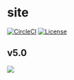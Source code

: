 site
====

[![CircleCI](https://circleci.com/gh/creasty/site/tree/master.svg?style=svg&circle-token=754f7316b89c6c94bec1003c1b92b0e0214e3361)](https://circleci.com/gh/creasty/site/tree/master)
[![License](https://img.shields.io/github/license/creasty/site.svg)](./LICENSE)


v5.0
----

![](https://cloud.githubusercontent.com/assets/1695538/26031704/3988b036-38b8-11e7-8e75-d3fea360ae3b.png)
